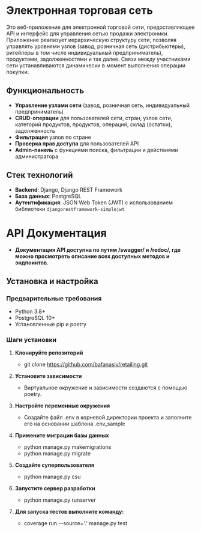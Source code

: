 # Электронная торговая сеть

Это веб-приложение для электронной торговой сети, предоставляющее API и интерфейс для управления сетью продажи электроники. Приложение реализует иерархическую структуру сети, позволяя управлять уровнями узлов (завод, розничная сеть (дистрибьютеры),
ритейлеры в том числе индивидуальный предприниматель), продуктами, задолженностями и так далее. Связи между участниками сети устанавливаются динамически в момент выполнения операции покупки.

## Функциональность
- **Управление узлами сети** (завод, розничная сеть, индивидуальный предприниматель)
- **CRUD-операции** для пользователей сети, стран, узлов сети, категорий продуктов, продуктов, операций, склад (остатки), задолженность
- **Фильтрация** узлов по стране
- **Проверка прав доступа** для пользователей API
- **Admin-панель** с функциями поиска, фильтрации и действиями администратора

## Стек технологий
- **Backend**: Django, Django REST Framework
- **База данных**: PostgreSQL
- **Аутентификация**: JSON Web Token (JWT) с использованием библиотеки `djangorestframework-simplejwt`

# API Документация
- **Документация API доступна по путям /swagger/ и /redoc/, где можно просмотреть описание всех доступных методов и эндпоинтов.**

## Установка и настройка

### Предварительные требования
- Python 3.8+
- PostgreSQL 10+
- Установленные pip и poetry 

### Шаги установки

1. **Клонируйте репозиторий**

   - git clone https://github.com/bafanaslv/retailing.git

2. **Установите зависимости**
   - Виртуальное окружение и зависимости создаются с помощью poetry.
   
3. **Настройте переменные окружения**

   - Создайте файл .env в корневой директории проекта и заполните его на основании шаблона .env_sample

4. **Примените миграции базы данных**
   - python manage.py makemigrations
   - python manage.py migrate

5. **Создайте суперпользователя**
    - python manage.py csu

6. **Запустите сервер разработки**
    - python manage.py runserver

7. **Для запуска тестов выполните команду:**
    - coverage run --source='.' manage.py test
